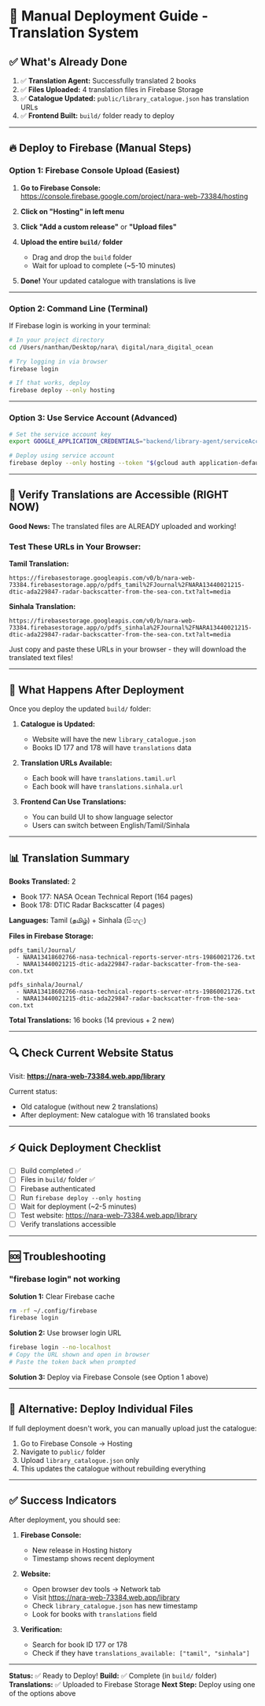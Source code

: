 # 🚀 Manual Deployment Guide - Translation System

## ✅ What's Already Done

1. ✅ **Translation Agent:** Successfully translated 2 books
2. ✅ **Files Uploaded:** 4 translation files in Firebase Storage
3. ✅ **Catalogue Updated:** `public/library_catalogue.json` has translation URLs
4. ✅ **Frontend Built:** `build/` folder ready to deploy

---

## 🔥 Deploy to Firebase (Manual Steps)

### Option 1: Firebase Console Upload (Easiest)

1. **Go to Firebase Console:**
   https://console.firebase.google.com/project/nara-web-73384/hosting

2. **Click on "Hosting" in left menu**

3. **Click "Add a custom release"** or **"Upload files"**

4. **Upload the entire `build/` folder**
   - Drag and drop the `build` folder
   - Wait for upload to complete (~5-10 minutes)

5. **Done!** Your updated catalogue with translations is live

---

### Option 2: Command Line (Terminal)

If Firebase login is working in your terminal:

```bash
# In your project directory
cd /Users/nanthan/Desktop/nara\ digital/nara_digital_ocean

# Try logging in via browser
firebase login

# If that works, deploy
firebase deploy --only hosting
```

---

### Option 3: Use Service Account (Advanced)

```bash
# Set the service account key
export GOOGLE_APPLICATION_CREDENTIALS="backend/library-agent/serviceAccountKey.json"

# Deploy using service account
firebase deploy --only hosting --token "$(gcloud auth application-default print-access-token)"
```

---

## 📍 Verify Translations are Accessible (RIGHT NOW)

**Good News:** The translated files are ALREADY uploaded and working!

### Test These URLs in Your Browser:

**Tamil Translation:**
```
https://firebasestorage.googleapis.com/v0/b/nara-web-73384.firebasestorage.app/o/pdfs_tamil%2FJournal%2FNARA13440021215-dtic-ada229847-radar-backscatter-from-the-sea-con.txt?alt=media
```

**Sinhala Translation:**
```
https://firebasestorage.googleapis.com/v0/b/nara-web-73384.firebasestorage.app/o/pdfs_sinhala%2FJournal%2FNARA13440021215-dtic-ada229847-radar-backscatter-from-the-sea-con.txt?alt=media
```

Just copy and paste these URLs in your browser - they will download the translated text files!

---

## 🎯 What Happens After Deployment

Once you deploy the updated `build/` folder:

1. **Catalogue is Updated:** 
   - Website will have the new `library_catalogue.json`
   - Books ID 177 and 178 will have `translations` data

2. **Translation URLs Available:**
   - Each book will have `translations.tamil.url`
   - Each book will have `translations.sinhala.url`

3. **Frontend Can Use Translations:**
   - You can build UI to show language selector
   - Users can switch between English/Tamil/Sinhala

---

## 📊 Translation Summary

**Books Translated:** 2
- Book 177: NASA Ocean Technical Report (164 pages)
- Book 178: DTIC Radar Backscatter (4 pages)

**Languages:** Tamil (தமிழ்) + Sinhala (සිංහල)

**Files in Firebase Storage:**
```
pdfs_tamil/Journal/
  - NARA13418602766-nasa-technical-reports-server-ntrs-19860021726.txt
  - NARA13440021215-dtic-ada229847-radar-backscatter-from-the-sea-con.txt

pdfs_sinhala/Journal/
  - NARA13418602766-nasa-technical-reports-server-ntrs-19860021726.txt
  - NARA13440021215-dtic-ada229847-radar-backscatter-from-the-sea-con.txt
```

**Total Translations:** 16 books (14 previous + 2 new)

---

## 🔍 Check Current Website Status

Visit: **https://nara-web-73384.web.app/library**

Current status:
- Old catalogue (without new 2 translations)
- After deployment: New catalogue with 16 translated books

---

## ⚡ Quick Deployment Checklist

- [ ] Build completed ✅
- [ ] Files in `build/` folder ✅
- [ ] Firebase authenticated
- [ ] Run `firebase deploy --only hosting`
- [ ] Wait for deployment (~2-5 minutes)
- [ ] Test website: https://nara-web-73384.web.app/library
- [ ] Verify translations accessible

---

## 🆘 Troubleshooting

### "firebase login" not working

**Solution 1:** Clear Firebase cache
```bash
rm -rf ~/.config/firebase
firebase login
```

**Solution 2:** Use browser login URL
```bash
firebase login --no-localhost
# Copy the URL shown and open in browser
# Paste the token back when prompted
```

**Solution 3:** Deploy via Firebase Console (see Option 1 above)

---

## 📱 Alternative: Deploy Individual Files

If full deployment doesn't work, you can manually upload just the catalogue:

1. Go to Firebase Console → Hosting
2. Navigate to `public/` folder
3. Upload `library_catalogue.json` only
4. This updates the catalogue without rebuilding everything

---

## ✅ Success Indicators

After deployment, you should see:

1. **Firebase Console:**
   - New release in Hosting history
   - Timestamp shows recent deployment

2. **Website:**
   - Open browser dev tools → Network tab
   - Visit https://nara-web-73384.web.app/library
   - Check `library_catalogue.json` has new timestamp
   - Look for books with `translations` field

3. **Verification:**
   - Search for book ID 177 or 178
   - Check if they have `translations_available: ["tamil", "sinhala"]`

---

**Status:** ✅ Ready to Deploy!
**Build:** ✅ Complete (in `build/` folder)
**Translations:** ✅ Uploaded to Firebase Storage
**Next Step:** Deploy using one of the options above

